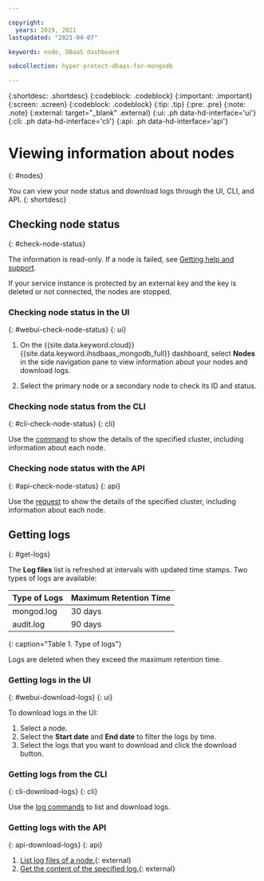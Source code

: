 ```yaml
---

copyright:
  years: 2019, 2021
lastupdated: "2021-04-07"

keywords: node, DBaaS dashboard

subcollection: hyper-protect-dbaas-for-mongodb

---
```


{:shortdesc: .shortdesc}
{:codeblock: .codeblock}
{:important: .important}
{:screen: .screen}
{:codeblock: .codeblock}
{:tip: .tip}
{:pre: .pre}
{:note: .note}
{:external: target="_blank" .external}
{:ui: .ph data-hd-interface='ui'}
{:cli: .ph data-hd-interface='cli'}
{:api: .ph data-hd-interface='api'}

# Viewing information about nodes
{: #nodes}

You can view your node status and download logs through the UI, CLI, and API.
{: shortdesc}

## Checking node status
{: #check-node-status}

The information is read-only. If a node is failed, see [Getting help and support](/docs/hyper-protect-dbaas-for-mongodb?topic=hyper-protect-dbaas-for-mongodb-getting-help-and-support).

If your service instance is protected by an external key and the key is deleted or not connected, the nodes are stopped.

### Checking node status in the UI
{: #webui-check-node-status}
{: ui}

1. On the {{site.data.keyword.cloud}} {{site.data.keyword.ihsdbaas_mongodb_full}} dashboard, select **Nodes** in the side navigation pane to view information about your nodes and download logs.

2. Select the primary node or a secondary node to check its ID and status. 

### Checking node status from the CLI
{: #cli-check-node-status}
{: cli}

Use the [command](/docs/hyper-protect-dbaas-for-mongodb?topic=hyper-protect-dbaas-for-mongodb-dbaas_cli_plugin#cluster_show) to show the details of the specified cluster, including information about each node. 

### Checking node status with the API
{: #api-check-node-status}
{: api}

Use the [request](/apidocs/hyperp-dbaas/hyperp-dbaas-v3#get-database-cluster-details) to show the details of the specified cluster, including information about each node. 

## Getting logs
{: #get-logs}

The **Log files** list is refreshed at intervals with updated time stamps. Two types of logs are available:

|Type of Logs|Maximum Retention Time|
|-----------|-----------|
|mongod.log|30 days|
|audit.log |90 days|
{: caption="Table 1. Type of logs"}

Logs are deleted when they exceed the maximum retention time.

### Getting logs in the UI
{: #webui-download-logs}
{: ui}

To download logs in the UI:
1. Select a node.
2. Select the **Start date** and **End date** to filter the logs by time.
3. Select the logs that you want to download and click the download button.

### Getting logs from the CLI
{: cli-download-logs}
{: cli}

Use the [log commands](/docs/hyper-protect-dbaas-for-mongodb?topic=hyper-protect-dbaas-for-mongodb-dbaas_cli_plugin#log-commands) to list and download logs.

### Getting logs with the API
{: api-download-logs}
{: api}

1. [List log files of a node.](/apidocs/hyperp-dbaas/hyperp-dbaas-v3#list-database-log-files){: external}
2. [Get the content of the specified log.](/apidocs/hyperp-dbaas/hyperp-dbaas-v3#get-log-details){: external}
